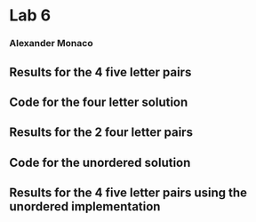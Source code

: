 # Lab 6
### Alexander Monaco

## Results for the 4 five letter pairs

## Code for the four letter solution

## Results for the 2 four letter pairs

## Code for the unordered solution

## Results for the 4 five letter pairs using the unordered implementation
